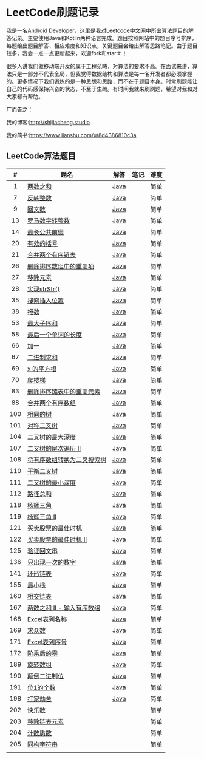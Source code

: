 # LeetCode刷题记录

我是一名Android Developer，这里是我对[Leetcode中文网](https://leetcode-cn.com/)中所出算法题目的解答记录。主要使用Java和Kotlin两种语言完成。题目按照网站中的题目序号排序，每题给出题目解答、相应难度和知识点，关键题目会给出解答思路笔记。由于题目较多，我会一点一点更新起来，欢迎fork和star☆！

很多人讲我们做移动端开发的属于工程范畴，对算法的要求不高。在面试来讲，算法只是一部分不代表全局，但我觉得数据结构和算法是每一名开发者都必须掌握的。更多情况下我们锻炼的是一种思想和思路，而不在于题目本身。时常刷题能让自己的代码感保持兴奋的状态，不至于生疏。有时间我就来刷刷题，希望对我和对大家都有帮助。

广而告之：

我的博客:http://shijiacheng.studio

我的简书:https://www.jianshu.com/u/8d4386810c3a



## LeetCode算法题目

|  #   | 题名                                                         |                             解答                             | 笔记 | 难度 |
| :--: | ------------------------------------------------------------ | :----------------------------------------------------------: | :--: | :--: |
|  1   | [两数之和](https://leetcode-cn.com/problems/two-sum)         | [Java](https://github.com/shijiacheng/CrazyLeetCode/blob/master/src/com/shijc/leetcode/_001_050/_001/Solution.java) |      | 简单 |
|  7   | [反转整数](https://leetcode-cn.com/problems/reverse-integer) | [Java](https://github.com/shijiacheng/CrazyLeetCode/blob/master/src/com/shijc/leetcode/_001_050/_007/Solution.java) |      | 简单 |
|  9   | [回文数](https://leetcode-cn.com/problems/palindrome-number) | [Java](https://github.com/shijiacheng/CrazyLeetCode/blob/master/src/com/shijc/leetcode/_001_050/_009/Solution.java) |      | 简单 |
|  13  | [罗马数字转整数](https://leetcode-cn.com/problems/roman-to-integer) | [Java](https://github.com/shijiacheng/CrazyLeetCode/blob/master/src/com/shijc/leetcode/_001_050/_013/Solution.java) |      | 简单 |
|  14  | [最长公共前缀](https://leetcode-cn.com/problems/longest-common-prefix) | [Java](https://github.com/shijiacheng/CrazyLeetCode/blob/master/src/com/shijc/leetcode/_001_050/_014/Solution.java) |      | 简单 |
|  20  | [有效的括号](https://leetcode-cn.com/problems/valid-parentheses) | [Java](https://github.com/shijiacheng/CrazyLeetCode/blob/master/src/com/shijc/leetcode/_001_050/_020/Solution.java) |      | 简单 |
|  21  | [合并两个有序链表](https://leetcode-cn.com/problems/merge-two-sorted-lists) | [Java](https://github.com/shijiacheng/CrazyLeetCode/blob/master/src/com/shijc/leetcode/_001_050/_021/Solution.java) |      | 简单 |
|  26  | [删除排序数组中的重复项](https://leetcode-cn.com/problems/remove-duplicates-from-sorted-array) | [Java](https://github.com/shijiacheng/CrazyLeetCode/blob/master/src/com/shijc/leetcode/_001_050/_026/Solution.java) |      | 简单 |
|  27  | [移除元素](https://leetcode-cn.com/problems/remove-element)  | [Java](https://github.com/shijiacheng/CrazyLeetCode/blob/master/src/com/shijc/leetcode/_001_050/_027/Solution.java) |      | 简单 |
|  28  | [实现strStr()](https://leetcode-cn.com/problems/implement-strstr) | [Java](https://github.com/shijiacheng/CrazyLeetCode/blob/master/src/com/shijc/leetcode/_001_050/_028/Solution.java) |      | 简单 |
|  35  | [搜索插入位置](https://leetcode-cn.com/problems/search-insert-position) | [Java](https://github.com/shijiacheng/CrazyLeetCode/blob/master/src/com/shijc/leetcode/_001_050/_035/Solution.java) |      | 简单 |
|  38  | [报数](https://leetcode-cn.com/problems/count-and-say)       | [Java](https://github.com/shijiacheng/CrazyLeetCode/blob/master/src/com/shijc/leetcode/_001_050/_038/Solution.java) |      | 简单 |
|  53  | [最大子序和](https://leetcode-cn.com/problems/maximum-subarray) | [Java](https://github.com/shijiacheng/CrazyLeetCode/blob/master/src/com/shijc/leetcode/_051_100/_053/Solution.java) |      | 简单 |
|  58  | [最后一个单词的长度](https://leetcode-cn.com/problems/length-of-last-word) | [Java](https://github.com/shijiacheng/CrazyLeetCode/blob/master/src/com/shijc/leetcode/_051_100/_058/Solution.java) |      | 简单 |
|  66  | [加一](https://leetcode-cn.com/problems/plus-one)            | [Java](https://github.com/shijiacheng/CrazyLeetCode/blob/master/src/com/shijc/leetcode/_051_100/_066/Solution.java) |      | 简单 |
|  67  | [二进制求和](https://leetcode-cn.com/problems/add-binary)    | [Java](https://github.com/shijiacheng/CrazyLeetCode/blob/master/src/com/shijc/leetcode/_051_100/_067/Solution.java) |      | 简单 |
|  69  | [x 的平方根](https://leetcode-cn.com/problems/sqrtx)         | [Java](https://github.com/shijiacheng/CrazyLeetCode/blob/master/src/com/shijc/leetcode/_051_100/_069/Solution.java) |      | 简单 |
|  70  | [爬楼梯](https://leetcode-cn.com/problems/climbing-stairs)   | [Java](https://github.com/shijiacheng/CrazyLeetCode/blob/master/src/com/shijc/leetcode/_051_100/_070/Solution.java) |      | 简单 |
|  83  | [删除排序链表中的重复元素](https://leetcode-cn.com/problems/remove-duplicates-from-sorted-list) | [Java](https://github.com/shijiacheng/CrazyLeetCode/blob/master/src/com/shijc/leetcode/_051_100/_083/Solution.java) |      | 简单 |
|  88  | [合并两个有序数组](https://leetcode-cn.com/problems/merge-sorted-array) | [Java](https://github.com/shijiacheng/CrazyLeetCode/blob/master/src/com/shijc/leetcode/_051_100/_088/Solution.java) |      | 简单 |
| 100  | [相同的树](https://leetcode-cn.com/problems/same-tree)       | [Java](https://github.com/shijiacheng/CrazyLeetCode/blob/master/src/com/shijc/leetcode/_051_100/_100/Solution.java) |      | 简单 |
| 101  | [对称二叉树](https://leetcode-cn.com/problems/symmetric-tree) | [Java](https://github.com/shijiacheng/CrazyLeetCode/blob/master/src/com/shijc/leetcode/_101_150/_101/Solution.java) |      | 简单 |
| 104  | [二叉树的最大深度](https://leetcode-cn.com/problems/maximum-depth-of-binary-tree) | [Java](https://github.com/shijiacheng/CrazyLeetCode/blob/master/src/com/shijc/leetcode/_101_150/_104/Solution.java) |      | 简单 |
| 107  | [二叉树的层次遍历   II](https://leetcode-cn.com/problems/binary-tree-level-order-traversal-ii) | [Java](https://github.com/shijiacheng/CrazyLeetCode/blob/master/src/com/shijc/leetcode/_101_150/_108/Solution.java) |      | 简单 |
| 108  | [将有序数组转换为二叉搜索树](https://leetcode-cn.com/problems/convert-sorted-array-to-binary-search-tree) | [Java](https://github.com/shijiacheng/CrazyLeetCode/blob/master/src/com/shijc/leetcode/_101_150/_108/Solution.java) |      | 简单 |
| 110  | [平衡二叉树](https://leetcode-cn.com/problems/balanced-binary-tree) | [Java](https://github.com/shijiacheng/CrazyLeetCode/blob/master/src/com/shijc/leetcode/_101_150/_110/Solution.java) |      | 简单 |
| 111  | [二叉树的最小深度](https://leetcode-cn.com/problems/minimum-depth-of-binary-tree) | [Java](https://github.com/shijiacheng/CrazyLeetCode/blob/master/src/com/shijc/leetcode/_101_150/_111/Solution.java) |      | 简单 |
| 112  | [路径总和](https://leetcode-cn.com/problems/path-sum)        | [Java](https://github.com/shijiacheng/CrazyLeetCode/blob/master/src/com/shijc/leetcode/_101_150/_112/Solution.java) |      | 简单 |
| 118  | [杨辉三角](https://leetcode-cn.com/problems/pascals-triangle) | [Java](https://github.com/shijiacheng/CrazyLeetCode/blob/master/src/com/shijc/leetcode/_101_150/_118/Solution.java) |      | 简单 |
| 119  | [杨辉三角   II](https://leetcode-cn.com/problems/pascals-triangle-ii) | [Java](https://github.com/shijiacheng/CrazyLeetCode/blob/master/src/com/shijc/leetcode/_101_150/_119/Solution.java) |      | 简单 |
| 121  | [买卖股票的最佳时机](https://leetcode-cn.com/problems/best-time-to-buy-and-sell-stock) | [Java](https://github.com/shijiacheng/CrazyLeetCode/blob/master/src/com/shijc/leetcode/_101_150/_121/Solution.java) |      | 简单 |
| 122  | [买卖股票的最佳时机   II](https://leetcode-cn.com/problems/best-time-to-buy-and-sell-stock-ii) | [Java](https://github.com/shijiacheng/CrazyLeetCode/blob/master/src/com/shijc/leetcode/_101_150/_122/Solution.java) |      | 简单 |
| 125  | [验证回文串](https://leetcode-cn.com/problems/valid-palindrome) | [Java](https://github.com/shijiacheng/CrazyLeetCode/blob/master/src/com/shijc/leetcode/_101_150/_125/Solution.java) |      | 简单 |
| 136  | [只出现一次的数字](https://leetcode-cn.com/problems/single-number) | [Java](https://github.com/shijiacheng/CrazyLeetCode/blob/master/src/com/shijc/leetcode/_101_150/_136/Solution.java) |      | 简单 |
| 141  | [环形链表](https://leetcode-cn.com/problems/linked-list-cycle) | [Java](https://github.com/shijiacheng/CrazyLeetCode/blob/master/src/com/shijc/leetcode/_101_150/_141/Solution.java) |      | 简单 |
| 155  | [最小栈](https://leetcode-cn.com/problems/min-stack)         | [Java](https://github.com/shijiacheng/CrazyLeetCode/blob/master/src/com/shijc/leetcode/_151_200/_155/Solution.java) |      | 简单 |
| 160  | [相交链表](https://leetcode-cn.com/problems/intersection-of-two-linked-lists) | [Java](https://github.com/shijiacheng/CrazyLeetCode/blob/master/src/com/shijc/leetcode/_151_200/_160/Solution.java) |      | 简单 |
| 167  | [两数之和   II - 输入有序数组](https://leetcode-cn.com/problems/two-sum-ii-input-array-is-sorted) | [Java](https://github.com/shijiacheng/CrazyLeetCode/blob/master/src/com/shijc/leetcode/_151_200/_167/Solution.java) |      | 简单 |
| 168  | [Excel表列名称](https://leetcode-cn.com/problems/excel-sheet-column-title) | [Java](https://github.com/shijiacheng/CrazyLeetCode/blob/master/src/com/shijc/leetcode/_151_200/_168/Solution.java) |      | 简单 |
| 169  | [求众数](https://leetcode-cn.com/problems/majority-element)  | [Java](https://github.com/shijiacheng/CrazyLeetCode/blob/master/src/com/shijc/leetcode/_151_200/_169/Solution.java) |      | 简单 |
| 171  | [Excel表列序号](https://leetcode-cn.com/problems/excel-sheet-column-number) | [Java](https://github.com/shijiacheng/CrazyLeetCode/blob/master/src/com/shijc/leetcode/_151_200/_171/Solution.java) |      | 简单 |
| 172  | [阶乘后的零](https://leetcode-cn.com/problems/factorial-trailing-zeroes) | [Java](https://github.com/shijiacheng/CrazyLeetCode/blob/master/src/com/shijc/leetcode/_151_200/_172/Solution.java) |      | 简单 |
| 189  | [旋转数组](https://leetcode-cn.com/problems/rotate-array)    | [Java](https://github.com/shijiacheng/CrazyLeetCode/blob/master/src/com/shijc/leetcode/_151_200/_189/Solution.java) |      | 简单 |
| 190  | [颠倒二进制位](https://leetcode-cn.com/problems/reverse-bits) | [Java](https://github.com/shijiacheng/CrazyLeetCode/blob/master/src/com/shijc/leetcode/_151_200/_190/Solution.java) |      | 简单 |
| 191  | [位1的个数](https://leetcode-cn.com/problems/number-of-1-bits) | [Java](https://github.com/shijiacheng/CrazyLeetCode/blob/master/src/com/shijc/leetcode/_151_200/_191/Solution.java) |      | 简单 |
| 198  | [打家劫舍](https://leetcode-cn.com/problems/house-robber)    | [Java](https://github.com/shijiacheng/CrazyLeetCode/blob/master/src/com/shijc/leetcode/_151_200/_198/Solution.java) |      | 简单 |
| 202  | [快乐数](https://leetcode-cn.com/problems/happy-number)      |                                                              |      | 简单 |
| 203  | [移除链表元素](https://leetcode-cn.com/problems/remove-linked-list-elements) |                                                              |      | 简单 |
| 204  | [计数质数](https://leetcode-cn.com/problems/count-primes)    |                                                              |      | 简单 |
| 205  | [同构字符串](https://leetcode-cn.com/problems/isomorphic-strings) |                                                              |      | 简单 |
|      |                                                              |                                                              |      |      |